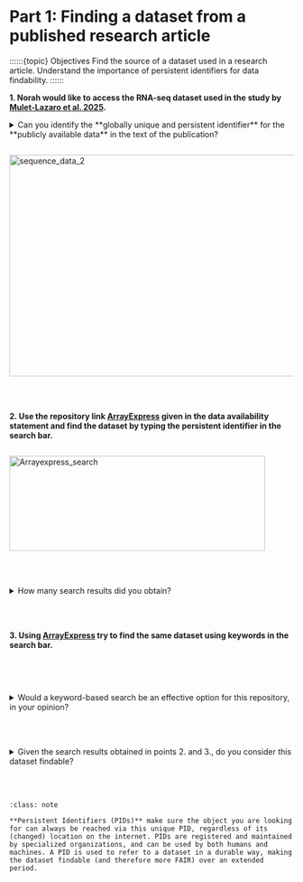 # Part 1: Finding a dataset from a published research article

::::::{topic} Objectives
Find the source of a dataset used in a research article.
Understand the importance of persistent identifiers for data findability.
::::::

**1. Norah would like to access the RNA-seq dataset used in the study by [Mulet-Lazaro et al. 2025](https://onlinelibrary.wiley.com/doi/10.1002/hem3.70195).**

<details>
<summary>Can you identify the **globally unique and persistent identifier** for the **publicly available data** in the text of the publication?</summary>

```
E-MTAB-15145 

```
</details>

````{hint} Check the Data Availability Statement under Open Research

````

<img width="716" height="392" alt="sequence_data_2" src="https://github.com/user-attachments/assets/939d9ad9-9a20-4380-bf1d-1ebc452244ec" title="Data availability statement" />

<br></br>

**2. Use the repository link [ArrayExpress](https://www.ebi.ac.uk/biostudies/arrayexpress/) given in the data availability statement and find the dataset by typing the persistent identifier in the search bar.**

```{Warning} Remove all blank spaces when pasting the persistent indentifier in the search bar!

```

<img width="453" height="168" alt="Arrayexpress_search" src="https://github.com/user-attachments/assets/95d1be3e-0aa8-4ff9-9d0e-a1eadfc54424" title="ArrayExpress Search Result" />

<br></br>

<details>
<summary>How many search results did you obtain?</summary>

```
1

```
</details>

<br></br>

**3. Using [ArrayExpress](https://www.ebi.ac.uk/biostudies/arrayexpress/) try to find the same dataset using keywords in the search bar.**

````{hint} Use for e.g., acute, leukemia, ambiguous lineage, separated by commas.

````

<br></br>

<details>
<summary>Would a keyword-based search be an effective option for this repository, in your opinion?</summary>

```


```
</details>


<br></br>


<details>
<summary>Given the search results obtained in points 2. and 3., do you consider this dataset findable?</summary>

```
Yes, the dataset is findable through a persistent identifier. 

```
</details>

<br></br>

```{admonition} Persistent Identifiers
:class: note

**Persistent Identifiers (PIDs)** make sure the object you are looking for can always be reached via this unique PID, regardless of its (changed) location on the internet. PIDs are registered and maintained by specialized organizations, and can be used by both humans and machines. A PID is used to refer to a dataset in a durable way, making the dataset findable (and therefore more FAIR) over an extended period. 
```
<br></br>
